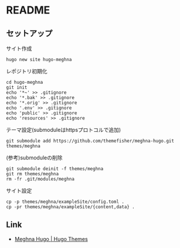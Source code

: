 # README

## セットアップ

サイト作成

```shell
hugo new site hugo-meghna
```

レポジトリ初期化

```shell
cd hugo-meghna
git init
echo '*~' >> .gitignore
echo '*.bak' >> .gitignore
echo '*.orig' >> .gitignore
echo '.env' >> .gitignore
echo 'public' >> .gitignore
echo 'resources' >> .gitignore
```

テーマ設定(submoduleはhttpsプロトコルで追加)

```shell
git submodule add https://github.com/themefisher/meghna-hugo.git themes/meghna
```

(参考)submoduleの削除

```shell
git submodule deinit -f themes/meghna
git rm themes/meghna
rm -fr .git/modules/meghna
```

サイト設定

```shell
cp -p themes/meghna/exampleSite/config.toml .
cp -pr themes/meghna/exampleSite/{content,data} .
```

## Link

* [Meghna Hugo \| Hugo Themes](https://themes.gohugo.io/meghna-hugo/)
